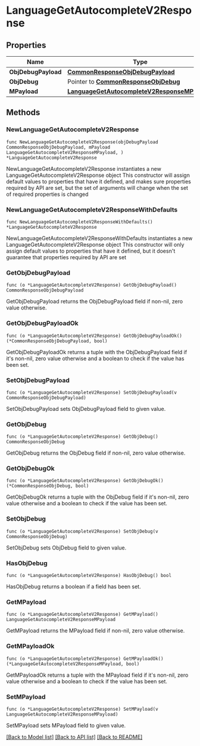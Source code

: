 # LanguageGetAutocompleteV2Response

## Properties

Name | Type | Description | Notes
------------ | ------------- | ------------- | -------------
**ObjDebugPayload** | [**CommonResponseObjDebugPayload**](CommonResponseObjDebugPayload.md) |  | 
**ObjDebug** | Pointer to [**CommonResponseObjDebug**](CommonResponseObjDebug.md) |  | [optional] 
**MPayload** | [**LanguageGetAutocompleteV2ResponseMPayload**](LanguageGetAutocompleteV2ResponseMPayload.md) |  | 

## Methods

### NewLanguageGetAutocompleteV2Response

`func NewLanguageGetAutocompleteV2Response(objDebugPayload CommonResponseObjDebugPayload, mPayload LanguageGetAutocompleteV2ResponseMPayload, ) *LanguageGetAutocompleteV2Response`

NewLanguageGetAutocompleteV2Response instantiates a new LanguageGetAutocompleteV2Response object
This constructor will assign default values to properties that have it defined,
and makes sure properties required by API are set, but the set of arguments
will change when the set of required properties is changed

### NewLanguageGetAutocompleteV2ResponseWithDefaults

`func NewLanguageGetAutocompleteV2ResponseWithDefaults() *LanguageGetAutocompleteV2Response`

NewLanguageGetAutocompleteV2ResponseWithDefaults instantiates a new LanguageGetAutocompleteV2Response object
This constructor will only assign default values to properties that have it defined,
but it doesn't guarantee that properties required by API are set

### GetObjDebugPayload

`func (o *LanguageGetAutocompleteV2Response) GetObjDebugPayload() CommonResponseObjDebugPayload`

GetObjDebugPayload returns the ObjDebugPayload field if non-nil, zero value otherwise.

### GetObjDebugPayloadOk

`func (o *LanguageGetAutocompleteV2Response) GetObjDebugPayloadOk() (*CommonResponseObjDebugPayload, bool)`

GetObjDebugPayloadOk returns a tuple with the ObjDebugPayload field if it's non-nil, zero value otherwise
and a boolean to check if the value has been set.

### SetObjDebugPayload

`func (o *LanguageGetAutocompleteV2Response) SetObjDebugPayload(v CommonResponseObjDebugPayload)`

SetObjDebugPayload sets ObjDebugPayload field to given value.


### GetObjDebug

`func (o *LanguageGetAutocompleteV2Response) GetObjDebug() CommonResponseObjDebug`

GetObjDebug returns the ObjDebug field if non-nil, zero value otherwise.

### GetObjDebugOk

`func (o *LanguageGetAutocompleteV2Response) GetObjDebugOk() (*CommonResponseObjDebug, bool)`

GetObjDebugOk returns a tuple with the ObjDebug field if it's non-nil, zero value otherwise
and a boolean to check if the value has been set.

### SetObjDebug

`func (o *LanguageGetAutocompleteV2Response) SetObjDebug(v CommonResponseObjDebug)`

SetObjDebug sets ObjDebug field to given value.

### HasObjDebug

`func (o *LanguageGetAutocompleteV2Response) HasObjDebug() bool`

HasObjDebug returns a boolean if a field has been set.

### GetMPayload

`func (o *LanguageGetAutocompleteV2Response) GetMPayload() LanguageGetAutocompleteV2ResponseMPayload`

GetMPayload returns the MPayload field if non-nil, zero value otherwise.

### GetMPayloadOk

`func (o *LanguageGetAutocompleteV2Response) GetMPayloadOk() (*LanguageGetAutocompleteV2ResponseMPayload, bool)`

GetMPayloadOk returns a tuple with the MPayload field if it's non-nil, zero value otherwise
and a boolean to check if the value has been set.

### SetMPayload

`func (o *LanguageGetAutocompleteV2Response) SetMPayload(v LanguageGetAutocompleteV2ResponseMPayload)`

SetMPayload sets MPayload field to given value.



[[Back to Model list]](../README.md#documentation-for-models) [[Back to API list]](../README.md#documentation-for-api-endpoints) [[Back to README]](../README.md)


